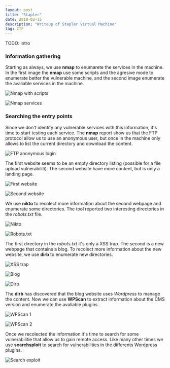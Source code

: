 ```yaml
---
layout: post
title: "Stapler"
date: 2018-02-15 
description: "Writeup of Stapler Virtual Machine"
tag: CTF
---   
```


TODO: intro

### Information gathering

Starting as always, we use **nmap** to enumarete the services in the machine. In the first image the **nmap** use some scripts and the agresive mode to enumerate better the vulnerable machine, and the second image enumerate the avaliable services in the machine.

![](/images/posts/Stapler/img1.png "Nmap with scripts")

![](/images/posts/Stapler/img2.png "Nmap services")

### Searching the entry points

Since we don't identify any vulnerable services with this information, it's time to start testing each service. The **nmap** report show us that the FTP protocol allow us to use an anonymous user, but once in the machine only allows to list the current directory and download the content.

![](/images/posts/Stapler/img3.png "FTP anonymous login")

The first website seems to be an empty directory listing (possible for a file upload vulnerabiliti). The second website have more content, but is only a landing page.

![](/images/posts/Stapler/img4.png "First website")

![](/images/posts/Stapler/img5.png "Second website")

We use **nikto** to recolect more information about the second webpage and enumerate some directories. The tool reported two interesting directories in the *robots.txt* file.

![](/images/posts/Stapler/img6.png "Nikto")

![](/images/posts/Stapler/img7.png "Robots.txt")

The first directory in the *robots.txt* it's only a XSS trap. The second is a new webpage that contains a blog. To recolect more information about the new website, we use **dirb** to enumerate new directories.

![](/images/posts/Stapler/img8.png "XSS trap")

![](/images/posts/Stapler/img9.png "Blog")

![](/images/posts/Stapler/img10.png "Dirb")

The **dirb** has discovered that the blog website uses *Wordpress* to manage the content. Now we can use **WPScan** to extract information about the CMS version and enumerate the avaliable plugins.

![](/images/posts/Stapler/img11.png "WPScan 1")

![](/images/posts/Stapler/img12.png "WPScan 2")

Once we recolected the information it's time to search for some vulnerabilitie that allow us to gain remote access. Like many other times we use **searchsploit** to search for vulnerabilities in the differents Wordpress plugins.

![](/images/posts/Stapler/img13.png "Search exploit")